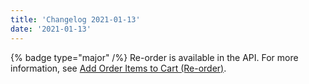 ```yaml
---
title: 'Changelog 2021-01-13'
date: '2021-01-13'
---
```

{% badge type="major" /%} Re-order is available in the API. For more information, see [Add Order Items to Cart (Re-order)](/docs/commerce-cloud/carts/cart-items/re-order).

